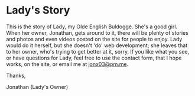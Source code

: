 # Lady's Story
This is the story of Lady, my Olde English Buldogge. She's a good girl. When her owner, Jonathan, gets around to it, there will be plenty of stories and photos and even videos posted on the site for people to enjoy. Lady would do it herself, but she doesn't 'do' web development; she leaves that to her owner, who's trying to get better at it, sorry. If you like what you see, or have questions for Lady, feel free to use the contact form, that I hope works, on the site, or email me at jonx03@pm.me. 

Thanks, 

Jonathan (Lady's Owner)
